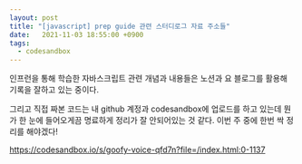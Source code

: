 ```yaml
---
layout: post
title: "[javascript] prep guide 관련 스터디로그 자료 주소들"
date:   2021-11-03 18:55:00 +0900
tags:
  - codesandbox
---
```


인프런을 통해 학습한 자바스크립트 관련 개념과 내용들은
노션과 요 블로그를 활용해 기록을 잘하고 있는 중이다.

그리고 직접 짜본 코드는 내 github 계정과 
codesandbox에 업로드를 하고 있는데
뭔가 한 눈에 들어오게끔 명료하게 정리가 잘 안되어있는 것 같다.
이번 주 중에 한번 싹 정리를 해야겠다!

https://codesandbox.io/s/goofy-voice-qfd7n?file=/index.html:0-1137